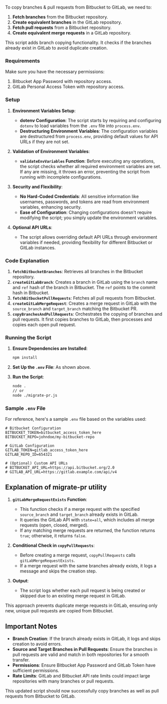 To copy branches & pull requests from Bitbucket to GitLab, we need to:

1. **Fetch branches** from the Bitbucket repository.
2. **Create equivalent branches** in the GitLab repository.
3. **Fetch pull requests** from a Bitbucket repository.
4. **Create equivalent merge requests** in a GitLab repository.

This script adds branch copying functionality. It checks if the branches already exist in GitLab to avoid duplicate creation.

### Requirements
Make sure you have the necessary permissions:
1. Bitbucket App Password with repository access.
2. GitLab Personal Access Token with repository access.

### Setup

1. **Environment Variables Setup**:
    - **dotenv Configuration**: The script starts by requiring and configuring `dotenv` to load variables from the `.env` file into `process.env`.
    - **Destructuring Environment Variables**: The configuration variables are destructured from `process.env`, providing default values for API URLs if they are not set.

2. **Validation of Environment Variables**:
    - **`validateEnvVariables` Function**: Before executing any operations, the script checks whether all required environment variables are set. If any are missing, it throws an error, preventing the script from running with incomplete configurations.

3. **Security and Flexibility**:
    - **No Hard-Coded Credentials**: All sensitive information like usernames, passwords, and tokens are read from environment variables, enhancing security.
    - **Ease of Configuration**: Changing configurations doesn't require modifying the script; you simply update the environment variables.

4. **Optional API URLs**:
    - The script allows overriding default API URLs through environment variables if needed, providing flexibility for different Bitbucket or GitLab instances.


### Code Explanation

1. **`fetchBitbucketBranches`**: Retrieves all branches in the Bitbucket repository.
2. **`createGitLabBranch`**: Creates a branch in GitLab using the `branch` name and `ref` hash of the branch in Bitbucket. The `ref` points to the commit hash in Bitbucket.
3. **`fetchBitbucketPullRequests`**: Fetches all pull requests from Bitbucket.
4. **`createGitLabMergeRequest`**: Creates a merge request in GitLab with the `source_branch` and `target_branch` matching the Bitbucket PR.
5. **`copyBranchesAndPullRequests`**: Orchestrates the copying of branches and pull requests. It first copies branches to GitLab, then processes and copies each open pull request.


### Running the Script

1. **Ensure Dependencies are Installed**:

    ```bash
    npm install
    ```

2. **Set Up the `.env` File**: As shown above.

3. **Run the Script**:

    ```bash
    node .
    // or
    node ./migrate-pr.js
    ```

### Sample `.env` File

For reference, here's a sample `.env` file based on the variables used:

```env
# Bitbucket Configuration
BITBUCKET_TOKEN=bitbucket_access_token_here
BITBUCKET_REPO=johndoe/my-bitbucket-repo

# GitLab Configuration
GITLAB_TOKEN=gitlab_access_token_here
GITLAB_REPO_ID=654321

# (Optional) Custom API URLs
# BITBUCKET_API_URL=https://api.bitbucket.org/2.0
# GITLAB_API_URL=https://gitlab.example.com/api/v4
```

## Explanation of migrate-pr utility

1. **`gitLabMergeRequestExists` Function**:
   - This function checks if a merge request with the specified `source_branch` and `target_branch` already exists in GitLab.
   - It queries the GitLab API with `state=all`, which includes all merge requests (open, closed, merged).
   - If any matching merge requests are returned, the function returns `true`; otherwise, it returns `false`.

2. **Conditional Check in `copyPullRequests`**:
   - Before creating a merge request, `copyPullRequests` calls `gitLabMergeRequestExists`.
   - If a merge request with the same branches already exists, it logs a message and skips the creation step.

3. **Output**:
   - The script logs whether each pull request is being created or skipped due to an existing merge request in GitLab.

This approach prevents duplicate merge requests in GitLab, ensuring only new, unique pull requests are copied from Bitbucket.

## Important Notes

- **Branch Creation**: If the branch already exists in GitLab, it logs and skips creation to avoid errors.
- **Source and Target Branches in Pull Requests**: Ensure the branches in pull requests are valid and match in both repositories for a smooth transfer.
- **Permissions**: Ensure Bitbucket App Password and GitLab Token have sufficient permissions.
- **Rate Limits**: GitLab and Bitbucket API rate limits could impact large repositories with many branches or pull requests.

This updated script should now successfully copy branches as well as pull requests from Bitbucket to GitLab.